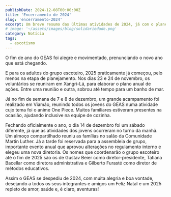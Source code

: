 ```yaml
---
publishDate: 2024-12-08T00:00:00Z
title: 'Encerramento de 2024'
slug: 'encerramento-2024'
excerpt: Um breve resumo das últimas atividades de 2024, já com o planejamento para o ano seguinte.
# image: '~/assets/images/blog/solidariedade.png'
category: Notícia
tags:
  - escotismo
---
```


O fim de ano do GEAS foi alegre e movimentado, prenunciando o novo ano que está chegando.

E para os adultos do grupo escoteiro, 2025 praticamente já começou, pelo menos na etapa de planejamento.
Nos dias 23 e 24 de novembro, os voluntários se reuniram em Xangri-Lá, para elaborar o plano anual de ações.
Entre uma reunião e outra, sobrou até tempo para um banho de mar.

Já no fim de semana de 7 e 8 de dezembro, um grande acampamento foi realizado em Viamão, reunindo todos os
jovens do GEAS numa atividade cujo tema foi o anime One Piece. Muitos familiares estiveram presentes na ocasião,
ajudando inclusive na equipe de cozinha.

Fechando oficialmente o ano, o dia 14 de dezembro foi um sábado diferente, já que as atividades dos jovens
ocorreram no turno da manhã. Um almoço compartilhado reuniu as famílias no salão da Comunidade Martin Luther.
Já a tarde foi reservada para a assembleia de grupo, importante evento anual que aprovou alterações no regulamento
interno e elegeu uma nova diretoria. Os nomes que coordenarão o grupo escoteiro até o fim de 2025 são os de Gustav Beier
como diretor-presidente, Tatiana Bacellar como diretora administrativa e Gilberto Furasté como diretor de métodos educativos.

Assim o GEAS se despediu de 2024, com muita alegria e boa vontade, desejando a todos os seus integrantes
e amigos um Feliz Natal e um 2025 repleto de amor, saúde e, é claro, aventuras!
